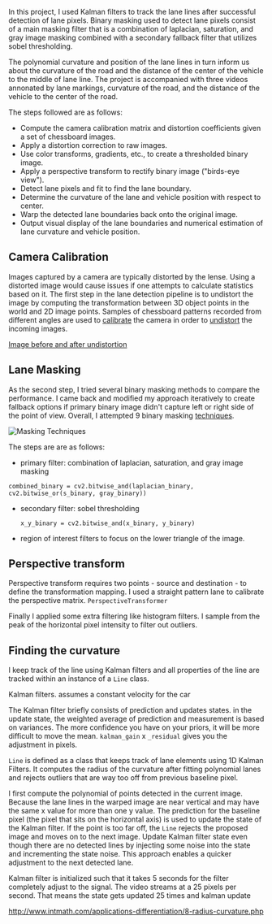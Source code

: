 

In this project, I used Kalman filters to track the lane lines after successful detection of lane pixels. Binary masking used to detect lane pixels consist of a main masking filter that is a combination of laplacian, saturation, and gray image masking combined with a secondary fallback filter that utilizes sobel thresholding.

The polynomial curvature and position of the lane lines in turn inform us about the curvature of the road and the distance of the center of the vehicle to the middle of lane line. The project is accompanied with three videos annonated by lane markings, curvature of the road, and the distance of the vehicle to the center of the road.


The steps followed are as follows:

* Compute the camera calibration matrix and distortion coefficients given a set of chessboard images.
* Apply a distortion correction to raw images.
* Use color transforms, gradients, etc., to create a thresholded binary image.
* Apply a perspective transform to rectify binary image ("birds-eye view").
* Detect lane pixels and fit to find the lane boundary.
* Determine the curvature of the lane and vehicle position with respect to center.
* Warp the detected lane boundaries back onto the original image.
* Output visual display of the lane boundaries and numerical estimation of lane curvature and vehicle position.


## Camera Calibration
Images captured by a camera are typically distorted by the lense.  Using a distorted image would cause issues if one attempts to calculate statistics based on it. The first step in the lane detection pipeline is to undistort the image by computing the transformation between 3D object points in the world and 2D image points. Samples of chessboard patterns recorded from different angles are used to [calibrate](https://github.com/dzorlu/sdc/blob/master/advanced_lane_detection/image_transformation.py#L13) the camera in order to [undistort](https://github.com/dzorlu/sdc/blob/master/advanced_lane_detection/image_transformation.py#L40) the incoming images.

[Image before and after undistortion](https://github.com/dzorlu/sdc/blob/master/advanced_lane_detection/writeup_images/undistort.png)

## Lane Masking
As the second step, I tried several binary masking methods to compare the performance. I came back and modified my approach iteratively to create fallback options if primary binary image didn't capture left or right side of the point of view. Overall, I attempted 9 binary masking [techniques](https://github.com/dzorlu/sdc/blob/master/advanced_lane_detection/image_transformation.py).

![Masking Techniques](https://github.com/dzorlu/sdc/blob/master/advanced_lane_detection/writeup_images/masking.png)

[]()
The steps are are as follows:
 - primary filter: combination of laplacian, saturation, and gray image masking

  `combined_binary = cv2.bitwise_and(laplacian_binary, cv2.bitwise_or(s_binary, gray_binary))`

 - secondary filter: sobel thresholding

   `x_y_binary = cv2.bitwise_and(x_binary, y_binary)`


 - region of interest filters to focus on the lower triangle of the image.


## Perspective transform
Perspective transform requires two points - source and destination - to define the transformation mapping. I used a straight pattern lane to calibrate the perspective matrix. `PerspectiveTransformer`

Finally I applied some extra filtering like histogram filters. I sample from the peak of the horizontal pixel intensity to filter out outliers.

## Finding the curvature

I keep track of the line using Kalman filters and all properties of the line are tracked within an instance of a `Line` class.

Kalman filters. assumes  a constant velocity for the car

The Kalman filter briefly consists of prediction and updates states. in the update state, the weighted average of prediction and measurement is based on variances. The more confidence you have on your priors, it will be more difficult to move the mean. `kalman_gain` x `_residual` gives you the adjustment in pixels.

[]()

`Line` is defined as a class that keeps track of lane elements using 1D Kalman Filters. It computes the radius of the curvature after fitting polynomial lanes and rejects outliers that are way too off from previous baseline pixel.

I first compute the polynomial of points detected in the current image. Because the lane lines in the warped image are near vertical and may have the same x value for more than one y value. The prediction for the baseline pixel (the pixel that sits on the horizontal axis) is used to update the state of the Kalman filter. If the point is too far off, the `Line` rejects the proposed image and moves on to the next image. Update Kalman filter state even though there are no detected lines by injecting some noise into the state and incrementing the state noise. This approach enables a quicker adjustment to the next detected lane.

Kalman filter is initialized such that it takes 5 seconds for the filter completely adjust to the signal. The video streams at a 25 pixels per second. That means the state gets updated 25 times and kalman update


http://www.intmath.com/applications-differentiation/8-radius-curvature.php
